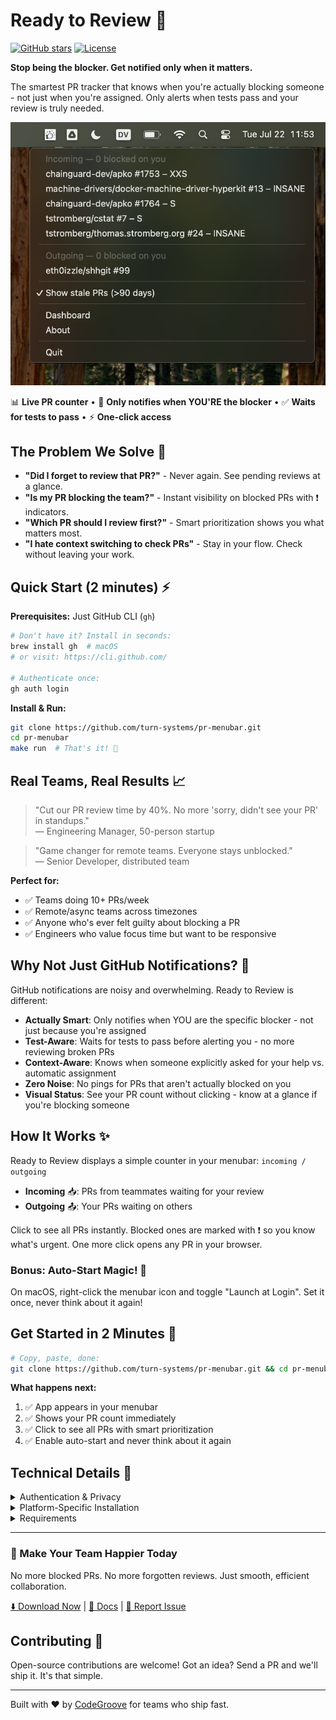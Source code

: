 # Ready to Review 🎯

[![GitHub stars](https://img.shields.io/github/stars/turn-systems/pr-menubar)](https://github.com/turn-systems/pr-menubar/stargazers)
[![License](https://img.shields.io/github/license/turn-systems/pr-menubar)](LICENSE)

**Stop being the blocker. Get notified only when it matters.**

The smartest PR tracker that knows when you're actually blocking someone - not just when you're assigned. Only alerts when tests pass and your review is truly needed.

![PR Menubar Screenshot](media/screenshot.png)

📊 **Live PR counter** • 🎯 **Only notifies when YOU'RE the blocker** • ✅ **Waits for tests to pass** • ⚡ **One-click access**

## The Problem We Solve 🎯

- **"Did I forget to review that PR?"** - Never again. See pending reviews at a glance.
- **"Is my PR blocking the team?"** - Instant visibility on blocked PRs with ❗ indicators.
- **"Which PR should I review first?"** - Smart prioritization shows you what matters most.
- **"I hate context switching to check PRs"** - Stay in your flow. Check without leaving your work.

## Quick Start (2 minutes) ⚡

**Prerequisites:** Just GitHub CLI (`gh`)
```bash
# Don't have it? Install in seconds:
brew install gh  # macOS
# or visit: https://cli.github.com/

# Authenticate once:
gh auth login
```

**Install & Run:**
```bash
git clone https://github.com/turn-systems/pr-menubar.git
cd pr-menubar
make run  # That's it! 🎉
```

## Real Teams, Real Results 📈

> "Cut our PR review time by 40%. No more 'sorry, didn't see your PR' in standups."  
> — Engineering Manager, 50-person startup

> "Game changer for remote teams. Everyone stays unblocked."  
> — Senior Developer, distributed team

**Perfect for:**
- ✅ Teams doing 10+ PRs/week
- ✅ Remote/async teams across timezones  
- ✅ Anyone who's ever felt guilty about blocking a PR
- ✅ Engineers who value focus time but want to be responsive

## Why Not Just GitHub Notifications? 🤔

GitHub notifications are noisy and overwhelming. Ready to Review is different:

- **Actually Smart**: Only notifies when YOU are the specific blocker - not just because you're assigned
- **Test-Aware**: Waits for tests to pass before alerting you - no more reviewing broken PRs
- **Context-Aware**: Knows when someone explicitly asked for your help vs. automatic assignment
- **Zero Noise**: No pings for PRs that aren't actually blocked on you
- **Visual Status**: See your PR count without clicking - know at a glance if you're blocking someone

## How It Works ✨

Ready to Review displays a simple counter in your menubar: `incoming / outgoing`

- **Incoming** 📥: PRs from teammates waiting for your review
- **Outgoing** 📤: Your PRs waiting on others

Click to see all PRs instantly. Blocked ones are marked with ❗ so you know what's urgent. One more click opens any PR in your browser.

### Bonus: Auto-Start Magic! 🌟

On macOS, right-click the menubar icon and toggle "Launch at Login". Set it once, never think about it again!

## Get Started in 2 Minutes 🚀

```bash
# Copy, paste, done:
git clone https://github.com/turn-systems/pr-menubar.git && cd pr-menubar && make run
```

**What happens next:**
1. ✅ App appears in your menubar  
2. ✅ Shows your PR count immediately  
3. ✅ Click to see all PRs with smart prioritization
4. ✅ Enable auto-start and never think about it again

## Technical Details 🔧

<details>
<summary>Authentication & Privacy</summary>

Ready to Review uses the GitHub token from `gh auth token` to authenticate with both GitHub and our Ready to Review API server.

**How it works:**
- We grab your existing GitHub CLI token (no extra logins!)
- Use it to fetch your PRs from GitHub
- Also use it to authenticate with our API server which intelligently determines when you're actually blocking a PR (tests passing, explicit requests, etc.)
- **Your token never gets stored on our servers** - we use it for the magic, then forget about it 🤐

</details>

<details>
<summary>Platform-Specific Installation</summary>

**The Traditional Way:**
```bash
make install  # Installs to the right place for your OS
```

**Platform Magic:**
- **macOS** 🍎: Installs a proper app bundle to `/Applications` 
- **Linux/BSD** 🐧: Drops the binary in `/usr/local/bin`
- **Windows** 🪟: Tucks it away in `%LOCALAPPDATA%\Programs\ready-to-review`

**Just Browsing?**
```bash
# Build without installing
make build

# macOS folks: create a fancy app bundle
make app-bundle
```

</details>

<details>
<summary>Requirements</summary>

- Go 1.21+ (only needed for building from source)
- GitHub CLI (`gh`) installed and authenticated

</details>

---

### 🌟 Make Your Team Happier Today

No more blocked PRs. No more forgotten reviews. Just smooth, efficient collaboration.

[⬇️ Download Now](https://github.com/turn-systems/pr-menubar/releases) | [📖 Docs](https://github.com/turn-systems/pr-menubar/wiki) | [🐛 Report Issue](https://github.com/turn-systems/pr-menubar/issues)

## Contributing 🤝

Open-source contributions are welcome! Got an idea? Send a PR and we'll ship it. It's that simple.

---

Built with ❤️ by [CodeGroove](https://codegroove.dev/products/) for teams who ship fast.